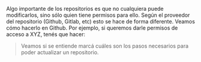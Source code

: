 Algo importante de los repositorios es que no cualquiera puede modificarlos, sino sólo quien tiene permisos para ello. Según el proveedor del repositorio (Github, Gitlab, etc) esto se hace de forma diferente. Veamos cómo hacerlo en Github. Por ejemplo, si queremos darle permisos de acceso a XYZ, tenés que hacer:

> Veamos si se entiende marcá cuáles son los pasos necesarios para poder actualizar un repositorio. 
